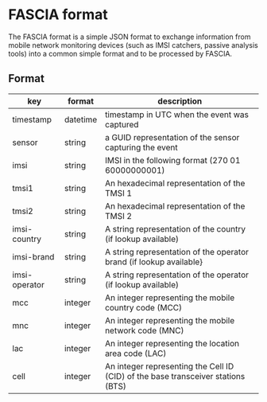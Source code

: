 # FASCIA format

The FASCIA format is a simple JSON format to exchange information from mobile network monitoring devices (such as IMSI catchers, passive analysis tools) into
a common simple format and to be processed by FASCIA.

## Format


| key  | format | description |
| ------------- | ------------- | --------- |
| timestamp     | datetime      | timestamp in UTC when the event was captured           |
| sensor        | string        | a GUID representation of the sensor capturing the event |
| imsi | string  | IMSI in the following format (270 01 60000000001)          |
| tmsi1 | string | An hexadecimal representation of the TMSI 1 |
| tmsi2 | string | An hexadecimal representation of the TMSI 2 |
| imsi-country | string | A string representation of the country (if lookup available) |
| imsi-brand   | string | A string representation of the operator brand (if lookup available} |
| imsi-operator | string | A string representation of the operator (if lookup available) |
| mcc | integer | An integer representing the mobile country code (MCC) |
| mnc | integer | An integer representing the mobile network code (MNC) |
| lac | integer | An integer representing the location area code (LAC) |
| cell | integer | An integer representing the Cell ID (CID) of the base transceiver stations (BTS) |

